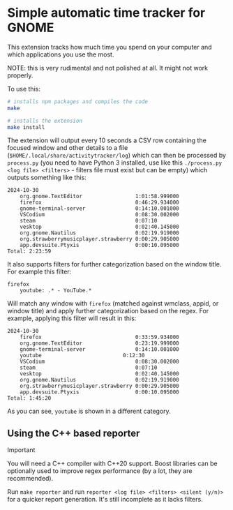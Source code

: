 # Simple automatic time tracker for GNOME

This extension tracks how much time you spend on your computer and which applications you use the most.

NOTE: this is very rudimental and not polished at all. It might not work properly.

To use this:

```bash
# installs npm packages and compiles the code
make

# installs the extension
make install
```

The extension will output every 10 seconds a CSV row containing the focused window and other details to a file (`$HOME/.local/share/activitytracker/log`) which can then be processed by `process.py` (you need to have Python 3 installed, use like this `./process.py <log file> <filters>` - filters file must exist but can be empty) which outputs something like this:

```
2024-10-30
	org.gnome.TextEditor                 1:01:58.999000
	firefox                              0:46:29.934000
	gnome-terminal-server                0:14:10.001000
	VSCodium                             0:08:30.002000
	steam                                0:07:10
	vesktop                              0:02:40.145000
	org.gnome.Nautilus                   0:02:19.919000
	org.strawberrymusicplayer.strawberry 0:00:29.905000
	app.devsuite.Ptyxis                  0:00:10.095000
Total: 2:23:59
```

It also supports filters for further categorization based on the window title. For example this filter:

```
firefox
	youtube: .* - YouTube.*
```

Will match any window with `firefox` (matched against wmclass, appid, or window title) and apply further categorization based on the regex. For example, applying this filter will result in this:

```
2024-10-30
	firefox                              0:33:59.934000
	org.gnome.TextEditor                 0:23:19.999000
	gnome-terminal-server                0:14:10.001000
	youtube                 	     0:12:30
	VSCodium                             0:08:30.002000
	steam                                0:07:10
	vesktop                              0:02:40.145000
	org.gnome.Nautilus                   0:02:19.919000
	org.strawberrymusicplayer.strawberry 0:00:29.905000
	app.devsuite.Ptyxis                  0:00:10.095000
Total: 1:45:20
```

As you can see, `youtube` is shown in a different category.

## Using the C++ based reporter

> [!IMPORTANT]
> You will need a C++ compiler with C++20 support. Boost libraries can be optionally used to improve regex performance (by a lot, they are recommended).

Run `make reporter` and run `reporter <log file> <filters> <silent (y/n)>` for a quicker report generation. It's still incomplete as it lacks filters.